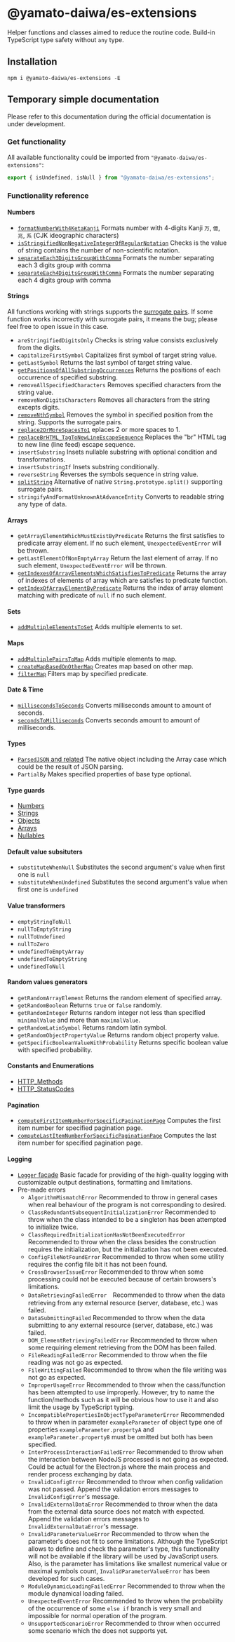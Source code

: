 # @yamato-daiwa/es-extensions

Helper functions and classes aimed to reduce the routine code. Build-in TypeScript type safety without `any` type.


## Installation

```
npm i @yamato-daiwa/es-extensions -E
```


## Temporary simple documentation

Please refer to this documentation during the official documentation is under development.


### Get functionality

All available functionality could be imported from `"@yamato-daiwa/es-extensions"`:  

```typescript
export { isUndefined, isNull } from "@yamato-daiwa/es-extensions";
```

### Functionality reference

#### Numbers

* [`formatNumberWith4KetaKanji`](Documentation/Numbers/formatNumberWith4KetaKanji/formatNumberWith4KetaKanji.md) 
  Formats number with 4-digits Kanji `万`, `億`, `兆`, `系` (CJK ideographic characters)
* [`isStringifiedNonNegativeIntegerOfRegularNotation`](Documentation/Numbers/isStringifiedNonNegativeIntegerOfRegularNotation/isStringifiedNonNegativeIntegerOfRegularNotation.md)
  Checks is the value of string contains the number of non-scientific notation. 
* [`separateEach3DigitsGroupWithComma`](Documentation/Numbers/separateEach3DigitsGroupWithComma/separateEach3DigitsGroupWithComma.md)
  Formats the number separating each 3 digits group with comma
* [`separateEach4DigitsGroupWithComma`](Documentation/Numbers/separateEach4DigitsGroupWithComma/separateEach4DigitsGroupWithComma.md)
  Formats the number separating each 4 digits group with comma
      
#### Strings

All functions working with strings supports the [surrogate pairs](https://stackoverflow.com/questions/31986614/what-is-a-surrogate-pair).
If some function works incorrectly with surrogate pairs, it means the bug; please feel free to open issue in this case.

* `areStringifiedDigitsOnly` Checks is string value consists exclusively from the digits.
* `capitalizeFirstSymbol` Capitalizes first symbol of target string value.
* `getLastSymbol` Returns the last symbol of target string value.
* [`getPositionsOfAllSubstringOccurrences`](Documentation/Strings/getPositionsOfAllSubstringOccurrences.md) 
  Returns the positions of each occurrence of specified substring.
* `removeAllSpecifiedCharacters` Removes specified characters from the string value.
* `removeNonDigitsCharacters` Removes all characters from the string excepts digits.
* [`removeNthSymbol`](Documentation/Strings/removeNthSymbol.md) 
  Removes the symbol in specified position from the string. Supports the surrogate pairs.
* [`replace2OrMoreSpacesTo1`](Documentation/Strings/replace2OrMoreSpacesTo1.md ) eplaces 2 or more spaces to 1.
* [`replaceBrHTML_TagToNewLineEscapeSequence`](Documentation/Strings/replaceBrHTML_TagToNewLineEscapeSequence.md)
  Replaces the "br" HTML tag to new line (line feed) escape sequence.
* `insertSubstring` Insets nullable substring with optional condition and transformations.
* `insertSubstringIf` Insets substring conditionally.
* `reverseString` Reverses the symbols sequence in string value.
* [`splitString`](Documentation/Strings/splitString.md) Alternative of native `String.prototype.split()`
  supporting surrogate pairs.
* `stringifyAndFormatUnknownAtAdvanceEntity` Converts to readable string any type of data.
  
#### Arrays

* `getArrayElementWhichMustExistByPredicate` Returns the first satisfies to predicate array element. If no such element,
  `UnexpectedEventError` will be thrown.
* `getLastElementOfNonEmptyArray` Return the last element of array. If no such element, `UnexpectedEventError` will be thrown. 
* [`getIndexesOfArrayElementsWhichSatisfiesToPredicate`](Documentation/Arrays/getIndexesOfArrayElementsWhichSatisfiesToPredicate.md) 
Returns the array of indexes of elements of array which are satisfies to predicate function.
* [`getIndexOfArrayElementByPredicate`](Documentation/Arrays/getIndexOfArrayElementByPredicate.md)
Returns the index of array element matching with predicate of `null` if no such element.


#### Sets
  
* [`addMultipleElementsToSet`](Documentation/Sets/addMultipleElementsToSet/addMultipleElementsToSet.md)
  Adds multiple elements to set.

#### Maps

* [`addMultiplePairsToMap`](Documentation/Maps/addMultiplePairsToMap/addMultiplePairsToMap.md)
  Adds multiple elements to map.
* [`createMapBasedOnOtherMap`](Documentation/Maps/createMapBasedOnOtherMap/createMapBasedOnOtherMap.md)
  Creates map based on other map.
* [`filterMap`](Documentation/Maps/filterMap/filterMap.md)
  Filters map by specified predicate.
    
#### Date & Time

* [`millisecondsToSeconds`](Documentation/DateTime/millisecondsToSeconds/millisecondsToSeconds.md)
  Converts milliseconds amount to amount of seconds.
* [`secondsToMilliseconds`](Documentation/DateTime/secondsToMilliseconds/secondsToMilliseconds.md)
  Converts seconds amount to amount of milliseconds.
    
#### Types

* [`ParsedJSON` and related](Documentation/Types/ParsedJSON/ParsedJSON.md)
  The native object including the Array case which could be the result of JSON parsing.
* `PartialBy` Makes specified properties of base type optional.

#### Type guards

* [Numbers](Documentation/TypeGuards/Numbers/NumberTypeGuards.md)
* [Strings](Documentation/TypeGuards/Strings/StringTypeGuards.md)
* [Objects](Documentation/TypeGuards/Objects/ObjectTypeGuards.md)
* [Arrays](Documentation/TypeGuards/Arrays/ArrayTypeGuards.md)
* [Nullables](Documentation/TypeGuards/Others/OtherTypeGuards.md)

#### Default value subsituters

* `substituteWhenNull` Substitutes the second argument's value when first one is `null`
* `substituteWhenUndefined` Substitutes the second argument's value when first one is `undefined`


#### Value transformers

* `emptyStringToNull`
* `nullToEmptyString`
* `nullToUndefined`
* `nullToZero`
* `undefinedToEmptyArray`
* `undefinedToEmptyString`
* `undefinedToNull`


#### Random values generators

* `getRandomArrayElement` Returns the random element of specified array.
* `getRandomBoolean` Returns `true` or `false` randomly.
* `getRandomInteger` Returns random integer not less than specified `minimalValue` and more than `maximalValue`.
* `getRandomLatinSymbol` Returns random latin symbol.
* `getRandomObjectPropertyValue` Returns random object property value.
* `getSpecificBooleanValueWithProbability` Returns specific boolean value with specified probability.

#### Constants and Enumerations

* [HTTP_Methods](Documentation/ConstantsAndEnumerations/HTTP_Methods/HTTP_Methods.md)
* [HTTP_StatusCodes](Documentation/ConstantsAndEnumerations/HTTP_StatusCodes/HTTP_StatusCodes.md)

#### Pagination

* [`computeFirstItemNumberForSpecificPaginationPage`](Documentation/Pagination/computeFirstItemNumberForSpecificPaginationPage/computeFirstItemNumberForSpecificPaginationPage.md)
  Computes the first item number for specified pagination page.
* [`computeLastItemNumberForSpecificPaginationPage`](Documentation/Pagination/computeLastItemNumberForSpecificPaginationPage/computeLastItemNumberForSpecificPaginationPage.md)
  Computes the last item number for specified pagination page.

#### Logging

* [`Logger` facade](Documentation/Logging/Logger/Logger.md) 
    Basic facade for providing of the high-quality logging with customizable output destinations, formatting and limitations.
* Pre-made errors
  * `AlgorithmMismatchError` Recommended to throw in general cases when real behaviour of the program is not
    corresponding to desired.
  * `ClassRedundantSubsequentInitializationError` Recommended to throw when the class intended to be a singleton
    has been attempted to initialize twice.
  * `ClassRequiredInitializationHasNotBeenExecutedError` Recommended to throw when the class besides the construction requires
    the initialization, but the initialization has not been executed.
  * `ConfigFileNotFoundError` Recommended to throw when some utility requires the config file bit it has not been found.
  * `CrossBrowserIssueError` Recommended to throw when some processing could not be executed because of certain browsers's 
    limitations.
  * `DataRetrievingFailedError`　Recommended to throw when the data retrieving from any external resource (server, database, etc.)
    was failed.
  * `DataSubmittingFailed` Recommended to throw when the data submitting to any external resource (server, database, etc.)
    was failed.
  * `DOM_ElementRetrievingFailedError` Recommended to throw when some requiring element retrieving from the DOM has been failed.
  * `FileReadingFailedError` Recommended to throw when the file reading was not go as expected.
  * `FileWritingFailed` Recommended to throw when the file writing was not go as expected.
  * `ImproperUsageError` Recommended to throw when the cass/function has been attempted to use improperly. However, try to name the
      function/methods such as it will be obvious how to use it and also limit the usage by TypeScript typing.
  * `IncompatiblePropertiesInObjectTypeParameterError` Recommended to throw when in parameter `exampleParameter` of object
    type one of properties `exampleParameter.propertyA` and `exampleParameter.propertyB` must be omitted but both
    has been specified.
  * `InterProcessInteractionFailedError` Recommended to throw when the interaction between NodeJS processed is not going as
      expected. Could be actual for the Electron.js where the main process and render process exchanging by data.
  * `InvalidConfigError` Recommended to throw when config validation was not passed. Append the validation errors messages to
      `InvalidConfigError`'s message.
  * `InvalidExternalDataError` Recommended to throw when the data from the external data source does not match with expected.
      Append the validation errors messages to `InvalidExternalDataError`'s message.
  * `InvalidParameterValueError` Recommended to throw when the parameter's does not fit to some limitations.
      Although the TypeScript allows to define and check the parameter's type, this functionality will not be available
      if the library will be used by JavaScript users. Also, is the parameter has limitations like smallest numerical value
      or maximal symbols count, `InvalidParameterValueError` has been developed for such cases. 
  * `ModuleDynamicLoadingFailedError` Recommended to throw when the module dynamical loading failed.
  * `UnexpectedEventError` Recommended to throw when the probability of the occurrence of some `else if` branch is very small
      and impossible for normal operation of the program.
  * `UnsupportedScenarioError` Recommended to throw when occurred some scenario which the does not supports yet. 
